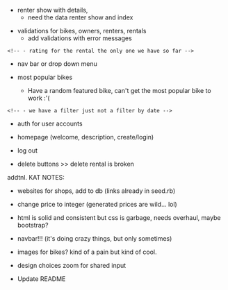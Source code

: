 <!-- - bikes show with details -->
<!-- - owner show with details -->
- renter show with details,
    - need the data renter show and index

<!-- - test all routing -->

- validations for bikes, owners, renters, rentals
    - add validations with error messages

<!-- - comments -->

<!-- - ratings (indv./avg.) -->
    <!-- - rating for the rental the only one we have so far -->

- nav bar or drop down menu

- most popular bikes
    - Have a random featured bike, can't get the most popular bike to work :'(

<!-- - avilability filter on bike index -->
    <!-- - we have a filter just not a filter by date -->


<!-- - create rental form -->

- auth for user accounts

- homepage (welcome, description, create/login)

- log out

- delete buttons >> delete rental is broken

addtnl. KAT NOTES:

- websites for shops, add to db (links already in seed.rb)

- change price to integer (generated prices are wild... lol)

- html is solid and consistent but css is garbage, needs overhaul, maybe bootstrap?

- navbar!!! (it's doing crazy things, but only sometimes)

- images for bikes? kind of a pain but kind of cool.

- design choices zoom for shared input

- Update README











